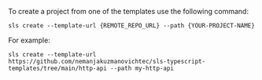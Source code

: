 To create a project from one of the templates use the following command:

`sls create --template-url {REMOTE_REPO_URL} --path {YOUR-PROJECT-NAME}`

For example:

`sls create --template-url https://github.com/nemanjakuzmanovichtec/sls-typescript-templates/tree/main/http-api --path my-http-api`
